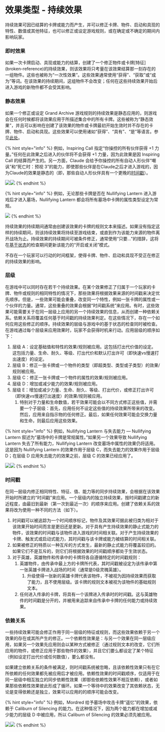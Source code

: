 # 效果类型 - 持续效果

持续效果可因已结算的卡牌或能力而产生，并可以修正卡牌、物件、启动和具现的特性、数值或其他特征，也可以修正或设定游戏规则，或在确定或不确定的期间内影响玩家。

### 即时效果

如果一次卡牌启动、具现或能力的结算，创建了一个修正物件或卡牌\[特征]\(broken-reference)的持续效果，则该效果将只考量在该效果结算那一刻存在的一组物件。这些也被称为“一次性效果”。这些效果通常使用“获得”、“获取”或“成为”等词。在该效果的持续期间，这组物件不会改变；任何在这些持续效果开始后进入游戏的新物件都不会受其影响。

### 静态效果

如果一个修正或设定 Grand Archive 游戏规则的持续效果是静态应用的，则游戏会在任何时候都将该效果应用于所描述集合中的所有卡牌。这些被称为“静态效果”，并且可以影响在创建了该效果的物件或卡牌最初开始生效时并不存在的卡牌、物件、启动和具现。这些效果可以使用诸如“获得”、“具有”、“是”等语言。参见[此处](../../../yong-yu-ji/you-xi-shu-yu.md#have-gain-get-become-are)。

{% hint style="info" %}
例如，Inspiring Call 指定“你操控的所有伙伴获得 +1 力量。”任何在此效果之后进入的伙伴将不会获得 +1 力量，因为此效果是因 Inspiring Call 的结算而产生的。另一方面，Claude 会给予你操控的所有自动人形伙伴“嘲讽”和“死亡时：预视 3”的能力，即使那些伙伴是在Claude之后才进入游戏的，因为Claude的效果是静态的（即，那些自动人形伙伴具有一个更晚的[时间戳](./#shi-jian-chuo)）。

![](<../../../.gitbook/assets/image (16).png>)![](<../../../.gitbook/assets/image (17).png>)
{% endhint %}

{% hint style="info" %}
例如，无论那些卡牌是否在 Nullifying Lantern 进入游戏后才进入墓场，Nullifying Lantern 都会将所有墓场中卡牌的属性类型设定为常规。

![](<../../../.gitbook/assets/image (18).png>)
{% endhint %}

持续效果的持续期间通常由创建该效果的卡牌的规则文本来描述。如果没有指定这样的持续期间，则该持续效果将持续至游戏结束，或直到作为该能力来源的物件离开战场为止。持续效果的持续期间可被条件修正，通常使用“只要...”的措辞，这将在[基于状态](../../you-xi-ji-zhi-qi-ta/ji-yu-zhuang-tai-de-jian-cha-yu-xiao-guo.md)的检查期间更新该能力的“开启或关闭”模式。

不存在一个玩家可以行动的时间框架，使得卡牌、物件、启动和具现不受正在修正的持续效果的影响。

### 层级

在游戏中可以同时存在若干个持续效果。在某个效果修正了归属于一个玩家的卡牌、物件或规则的相同特性的情况下，那些效果将根据效果来源的时间戳来决定优先顺序。但是，一些效果可能会重叠，改变同一个特性，例如一张卡牌的属性或一个伙伴的力量。通常，这些重叠的效果会根据“时间戳系统”来应用。有时，这些效果可能需要关于在同一层级上应用的另一个持续效果的信息，从而创建一种依赖关系。依赖关系将覆盖任何基于时间戳的持续效果判定。在这些情况下，存在一个如何应用这些修正的顺序。持续效果的层级与游戏中的基于状态的检查同时被检查。在游戏通过每个层级来应用效果时，玩家不会获得时机来行动。应用层级的顺序如下：

1. 层级 A：设定基础值和特性的效果/规则被应用。这包括打出代价值的设定。这包括力量、生命、耐久、等级、打出代价和默认打出许可（即快速vs慢速打出速度）的设定。
2. 层级 B：修正一张卡牌或一个物件的类型（即超类型、类型或子类型）的效果/规则被应用。
3. 层级 C：修正一张卡牌或一个物件的属性的效果/规则被应用。
4. 层级 D：增加或减少能力的效果/规则被应用。
5. 层级 E：增加或减少力量、生命、耐久、等级、打出代价，或修正打出许可（即快速vs慢速打出速度）的效果/规则被应用。
   1. 特别对于力量和生命数值，若干效果可能会以不同方式修正这些值，并需要一个子层级：首先，应用任何不设定这些值的持续效果所带来的改变。然后，应用来自指示物的任何修正。最后，如果任何效果可能会交换力量和生命，则最后应用这些效果。

{% hint style="info" %}
例如，Nullifying Lantern 与失去能力 — Nullifying Lantern 叙述为“墓场中的卡牌是常规属性。”如果另一个效果导致 Nullifying Lantern 失去了所有能力，Nullifying Lantern 改变墓场中属性的效果仍将适用。这是因为 Nullifying Lantern 的效果作用于层级 C，而失去能力的效果作用于层级 D；在层级 D 应用失去能力的效果之前，层级 C 的效果已经应用了。

![](<../../../.gitbook/assets/image (19).png>)![](<../../../.gitbook/assets/image (20).png>)
{% endhint %}

### 时间戳

在同一层级内修正相同特性、特征、值、能力等的同步持续效果，会根据在该效果开始时所建立的“时间戳”来应用。一个层级内的独立持续效果，按时间戳建立的新近程度，由最旧到最新（第一次到最近一次）的顺序来应用。创建了依赖关系的效果将改为使用一种不同的方法（如下）。

1. 时间戳可以被追踪为一个时间顺序标记，物件及其效果可据此被归类为相对于该效果开始时间而言是更旧还是更新。对于具有产生持续效果的静止式能力的物件，该效果的时间戳与该物件进入游戏的时间相关联。对于产生持续效果的卡牌、触发式或启动式能力，其时间戳与该卡牌或能力被结算的时间相关联。
2. 如果被修正的特质以一种互斥的方式发生，最新的静止式能力将覆盖较旧的。如果它们不是互斥的，则它们将根据效果的时间戳顺序都处于生效状态。
3. 对于英雄，英雄物件和传承中的卡牌将各自遵循特定的时间戳规则：
   1. 英雄物件，由传承中最上方的卡牌所代表，其时间戳被设定为该传承中第一张英雄卡牌进入战场的时间（通常是0级灵魄英雄）。
      1. 升级使得一张新的英雄卡牌代表该物件，不被视为因持续效果而获取了能力，且不使用层级。该卡牌的规则文本被视为该物件的基础规则文本。
   2. 任何进入传承的卡牌，将具有一个该牌进入传承时的时间戳。这与英雄物件的时间戳是分开的，并被用来追踪来自传承中卡牌的任何能力或持续效果。

### 依赖关系

一些持续效果可能会修正作用于同一层级的特征或规则，而这些效果依赖于另一个效果的存在或其所产生的修正。一个依赖性效果是：与另一个效果在同一层级应用，如果另一个效果先应用则会以某种方式被修正（通过规则文本的改变，它们所应用的物件，或修正应用于那些物件的效果），并且它们要么都设定了某个特征（例如设定打出代价或任何数值），要么都没有。

如果建立依赖关系的条件被满足，则时间戳系统被忽略，且该依赖性效果只有在它所依赖的任何效果都先被应用后才被应用。依赖性效果的时间戳顺序，仅适用于在同一层级中相互独立的同步依赖性效果（即那些依赖性效果不相互依赖），或者如果那些依赖性效果彼此形成了循环。如果一个等待中的效果改变了其依赖状态，无论是变得依赖还是独立，效果可以应用的的顺序可能会改变。

{% hint style="info" %}
例如，Mordred 给予墓场中攻击卡牌“遥忆”的效果，依赖于 Caliburn of Silencing 的能力。在这种情况下，因为两个能力都在增加或减少能力的层级 D 中被应用，所以 Caliburn of Silencing 的效果必须先被应用。

![](<../../../.gitbook/assets/image (21).png>)![](<../../../.gitbook/assets/image (22).png>)
{% endhint %}
